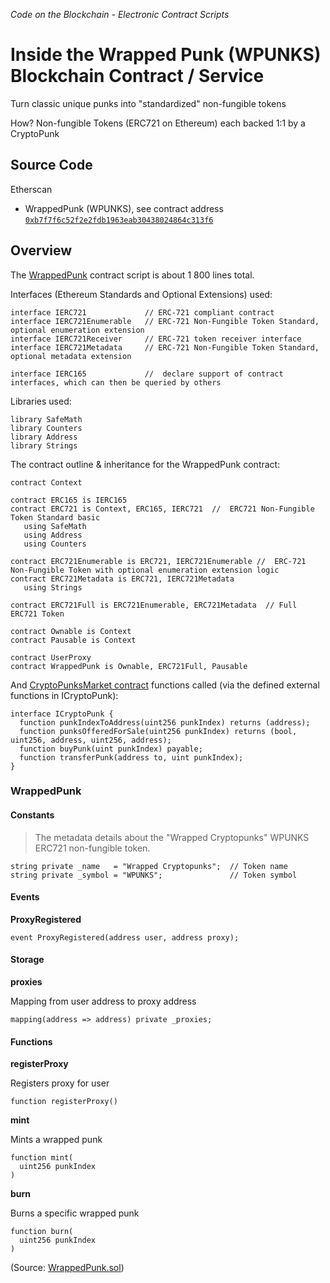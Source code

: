 
_Code on the Blockchain - Electronic Contract Scripts_


# Inside the Wrapped Punk (WPUNKS) Blockchain Contract / Service


Turn classic unique punks into "standardized" non-fungible tokens

How? Non-fungible Tokens (ERC721 on Ethereum) each backed 1:1 by a CryptoPunk



## Source Code

Etherscan

- WrappedPunk (WPUNKS), see contract address [`0xb7f7f6c52f2e2fdb1963eab30438024864c313f6`](https://etherscan.io/address/0xb7f7f6c52f2e2fdb1963eab30438024864c313f6#code)




## Overview

The [WrappedPunk](dl/WrappedPunk.sol) contract script is about 1 800 lines total.


<!--
Contract commentary:

> ???
>

-->



Interfaces (Ethereum Standards and Optional Extensions) used:
``` solidity
interface IERC721             // ERC-721 compliant contract
interface IERC721Enumerable   // ERC-721 Non-Fungible Token Standard, optional enumeration extension
interface IERC721Receiver     // ERC-721 token receiver interface
interface IERC721Metadata     // ERC-721 Non-Fungible Token Standard, optional metadata extension

interface IERC165             //  declare support of contract interfaces, which can then be queried by others
```


Libraries used:

``` solidity
library SafeMath
library Counters
library Address
library Strings
```


The contract outline & inheritance for the WrappedPunk contract:

``` solidity
contract Context

contract ERC165 is IERC165
contract ERC721 is Context, ERC165, IERC721  //  ERC721 Non-Fungible Token Standard basic
   using SafeMath
   using Address
   using Counters

contract ERC721Enumerable is ERC721, IERC721Enumerable //  ERC-721 Non-Fungible Token with optional enumeration extension logic
contract ERC721Metadata is ERC721, IERC721Metadata
   using Strings

contract ERC721Full is ERC721Enumerable, ERC721Metadata  // Full ERC721 Token

contract Ownable is Context
contract Pausable is Context

contract UserProxy
contract WrappedPunk is Ownable, ERC721Full, Pausable
```


And [CryptoPunksMarket contract](../contracts) functions called 
(via the defined external functions in ICryptoPunk):

``` solidity
interface ICryptoPunk {
  function punkIndexToAddress(uint256 punkIndex) returns (address);
  function punksOfferedForSale(uint256 punkIndex) returns (bool, uint256, address, uint256, address);
  function buyPunk(uint punkIndex) payable;
  function transferPunk(address to, uint punkIndex);
}
```


### WrappedPunk

#### Constants

> The metadata details about the "Wrapped Cryptopunks" WPUNKS ERC721 non-fungible token.

``` solidity
string private _name   = "Wrapped Cryptopunks";  // Token name
string private _symbol = "WPUNKS";               // Token symbol
```


#### Events

**ProxyRegistered**

``` solidity
event ProxyRegistered(address user, address proxy);
```

#### Storage

**proxies**

Mapping from user address to proxy address

``` solidity
mapping(address => address) private _proxies;
```

#### Functions

**registerProxy**

Registers proxy for user

``` solidity
function registerProxy()
```

<!--
  todo/check:
    why register proxy for user?  is it a two-step process for better security?
-->


**mint**

Mints a wrapped punk

``` solidity
function mint(
  uint256 punkIndex
)
```

**burn**

Burns a specific wrapped punk

``` solidity
function burn(
  uint256 punkIndex
)
```

(Source: [WrappedPunk.sol](WrappedPunk.sol))

